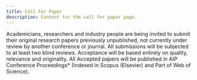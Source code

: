 ```yaml
---
title: Call For Paper
description: Content for the call for paper page.
---
```


Academicians, researchers and industry people are being invited to submit their original research papers previously unpublished, not currently under review by another conference or journal. All submissions will be subjected to at least two blind reviews. Acceptance will be based entirely on quality, relevance and originality. All Accepted papers will be published in AIP Conference Proceedings* (Indexed in Scopus (Elsevier) and Part of Web of Science).
